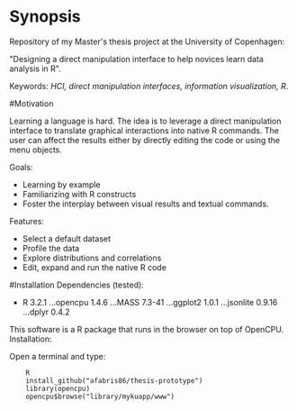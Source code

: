 # Synopsis
Repository of my Master's thesis project at the University of Copenhagen:

"Designing a direct manipulation interface to help novices learn data analysis in R".

Keywords: *HCI, direct manipulation interfaces, information visualization, R*.

#Motivation

Learning a language is hard. The idea is to leverage a direct manipulation interface to translate graphical
interactions into native R commands. The user can affect the results either by directly editing the code or using the menu objects.

Goals:

* Learning by example
* Familiarizing with R constructs
* Foster the interplay between visual results and textual commands.

Features:

* Select a default dataset 
* Profile the data
* Explore distributions and correlations
* Edit, expand and run the native R code

#Installation
Dependencies (tested):

* R 3.2.1
...opencpu 1.4.6
...MASS 7.3-41
...ggplot2 1.0.1
...jsonlite 0.9.16
...dplyr 0.4.2

This software is a R package that runs in the browser on top of OpenCPU. Installation:

Open a terminal and type:

```
	R
	install_github("afabris86/thesis-prototype")
	library(opencpu)
	opencpu$browse("library/mykuapp/www")
```





